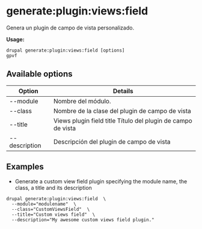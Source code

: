 # generate:plugin:views:field
Genera un plugin de campo de vista personalizado.

**Usage:**
```
drupal generate:plugin:views:field [options]
gpvf
```

## Available options
Option | Details
-------|-------------
--module | Nombre del módulo.
--class | Nombre de la clase del plugin de campo de vista
--title | Views plugin field title Título del plugin de campo de vista
--description | Descripción del plugin de campo de vista

## Examples
* Generate a custom view field plugin specifying the module name, the class, a title and its description
```
drupal generate:plugin:views:field  \
  --module="modulename"  \
  --class="CustomViewsField"  \
  --title="Custom views field"  \
  --description="My awesome custom views field plugin."
```
